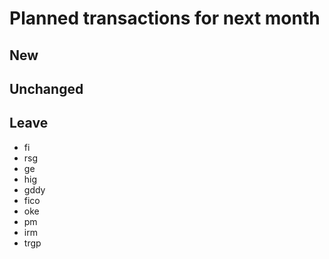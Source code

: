 # Planned transactions for next month

## New

## Unchanged

## Leave
- fi
- rsg
- ge
- hig
- gddy
- fico
- oke
- pm
- irm
- trgp